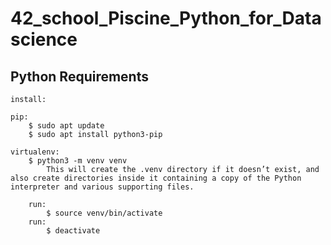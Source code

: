 # 42_school_Piscine_Python_for_Datascience


## Python Requirements

    install:  

    pip:
        $ sudo apt update
        $ sudo apt install python3-pip

    virtualenv:
        $ python3 -m venv venv
            This will create the .venv directory if it doesn’t exist, and also create directories inside it containing a copy of the Python interpreter and various supporting files.

        run:  
            $ source venv/bin/activate  
        run:  
            $ deactivate  

